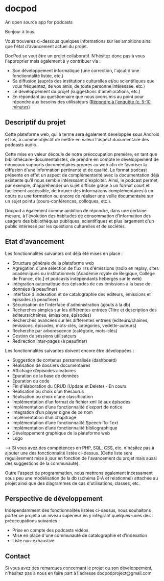 # docpod
An open source app for podcasts

Bonjour à tous,

Vous trouverez ci-dessous quelques informations sur les ambitions ainsi que l'état d'avancement actuel du projet.

DocPod se veut être un projet collaboratif. N'hésitez donc pas à vous l'approprier mais également à y contribuer via :
<ul>
<li>Son développement informatique (une correction, l'ajout d'une fonctionnalité listée, etc.)</li>
<li>Sa diffusion (auprès des institutions culturelles et/ou scientifiques que vous fréquentez, de vos amis, de toute personne intéressée, etc.)</li>
<li>Le développement du projet (suggestions d'améliorations, etc.)</li>
<li>En répondant au questionnaire que nous avons mis au point pour répondre aux besoins des utilisateurs (<a href='https://goo.gl/forms/xXPODbvtB3YPMB2H3'>Répondre à l'enquête (c. 5-10 minutes)</a></li>
</ul>

<h2>Descriptif du projet</h2>
Cette plateforme web, qui à terme sera également développée sous Android et Ios, a comme objectif de mettre en valeur l'aspect documentaire des podcasts audio.

Cette mise en valeur découle de notre préoccupation première, en tant que bibliothécaire-documentalistes, de prendre en compte le développement de nouveaux supports documentaires propres au web afin de favoriser la diffusion d'une information pertinente et de qualité. Le format podcast présente en effet un aspect de complémentarité avec la documentation déjà existante qu'il nous semble intéressant d'exploiter. Ainsi, le podcast permet, par exemple, d'appréhender un sujet difficile grâce à un format court et facilement accessible, de trouver des informations complémentaires à un cours ou une formation ou encore de réaliser une veille documentaire sur un sujet pointu (cours-conférences, colloques, etc.).

Docpod a également comme ambition de répondre, dans une certaine mesure, à l'évolution des habitudes de consommation d'information des usagers des bibliothèques publiques, scientifiques et plus largement d'un public intéressé par les questions culturelles et de sociétés.

<h2>Etat d'avancement</h2>

Les fonctionnalités suivantes ont déjà été mises en place :
<ul>
<li>Structure générale de la plateforme web</li>
<li>Agrégation d’une sélection de flux rss d'émissions (radio en replay, sites académiques ou institutionnels [Académie royale de Belgique, Collège de France, etc.] et podcasts indépendants hébergés sur le web)</li>
<li>Intégration automatique des épisodes de ces émissions à la base de données (à peaufiner)</li>
<li>Interface d'indexation et de catalographie des éditeurs, émissions et épisodes (à peaufiner)</li>
<li>Sécurisation de l'interface d'administration (ajouts à la db) </li>
<li>Recherches simples sur les différentes entrées (Titre et description des éditeurs/chaînes, émissions, épisodes)</li>
<li>Recherches avancées sur les différentes entrées (éditeurs/chaînes, émissions, épisodes, mots-clés, catégories, vedette-auteurs)</li>
<li>Recherche par arborescence (catégorie, mots-clés)</li>
<li>Gestion de sessions utilisateurs</li>
<li>Redirection inter-pages (à peaufiner)</li>
</ul>


Les fonctionnalités suivantes doivent encore être développées :
<ul>
<li>Suggestion de contenus personnalisés (dashboard)</li>
<li>Réalisation de dossiers documentaires</li>
<li>Affichage d’épisodes aléatoires</li>
<li>Epuration de la base de données</li>
<li>Epuration du code</li>
<li>Fin d'élaboration du CRUD (Update et Delete) - En cours</li>
<li>Réalisation ou choix d’un thésaurus</li>
<li>Réalisation ou choix d’une classification</li>
<li>Implémentation d’un format de fichier xml lié aux épisodes</li>
<li>Implémentation d’une fonctionnalité d’export de notice</li>
<li>Intégration d’un player digne de ce nom</li>
<li>Implémentation d’un chapitrage</li>
<li>Implémentation d’une fonctionnalité Speech-To-Text</li>
<li>Implémentation d’une fonctionnalité bibliographique</li>
<li>Développement graphique de la plateforme web</li>
<li>Logo</li>
</ul>

--> Si vous avez des compétences en PHP, SQL, CSS, etc. n'hésitez pas à ajouter une des fonctionnalité listée ci-dessus. (Cette liste sera régulièrement mise à jour en fonction de l'avancement du projet mais aussi des suggestions de la communauté).

Outre l'aspect de programmation, nous mettrons également incessament sous peu une modélisation de la db (schéma E-A et relationnel) attachée au projet ainsi que des diagrammes de cas d'utilisations, classes, etc. 

<h2>Perspective de développement</h2>
Indépendamment des fonctionnalités listées ci-dessus, nous souhaitons porter ce projet à un niveau supérieur en y intégrant quelques-unes des préoccupations suivantes :

<ul>
<li>Prise en compte des podcasts vidéos</li>
<li>Mise en place d'une communauté de catalographie et d'indexation</li>
<li>Liste non-exhaustive</li>
</ul>

<h2>Contact</h2>
Si vous avez des remarques concernant le projet ou son développement, n'hésitez pas à nous en faire part à l'adresse docpodproject@gmail.com

